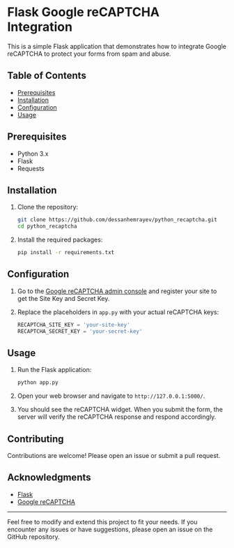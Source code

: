 # Flask Google reCAPTCHA Integration

This is a simple Flask application that demonstrates how to integrate Google reCAPTCHA to protect your forms from spam and abuse.

## Table of Contents

- [Prerequisites](#prerequisites)
- [Installation](#installation)
- [Configuration](#configuration)
- [Usage](#usage)

## Prerequisites

- Python 3.x
- Flask
- Requests

## Installation

1. Clone the repository:
    ```bash
    git clone https://github.com/dessanhemrayev/python_recaptcha.git
    cd python_recaptcha
    ```

2. Install the required packages:
    ```bash
    pip install -r requirements.txt
    ```

## Configuration

1. Go to the [Google reCAPTCHA admin console](https://www.google.com/recaptcha/admin/) and register your site to get the Site Key and Secret Key.

2. Replace the placeholders in `app.py` with your actual reCAPTCHA keys:
    ```python
    RECAPTCHA_SITE_KEY = 'your-site-key'
    RECAPTCHA_SECRET_KEY = 'your-secret-key'
    ```

## Usage

1. Run the Flask application:
    ```bash
    python app.py
    ```

2. Open your web browser and navigate to `http://127.0.0.1:5000/`.

3. You should see the reCAPTCHA widget. When you submit the form, the server will verify the reCAPTCHA response and respond accordingly.


## Contributing

Contributions are welcome! Please open an issue or submit a pull request.

## Acknowledgments

- [Flask](https://flask.palletsprojects.com/)
- [Google reCAPTCHA](https://www.google.com/recaptcha/)

---

Feel free to modify and extend this project to fit your needs. If you encounter any issues or have suggestions, please open an issue on the GitHub repository.
